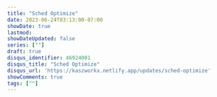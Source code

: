 ```yaml
---
title: "Sched Optimize"
date: 2023-06-24T03:13:00-07:00
showDate: true
lastmod: 
showDateUpdated: false
series: [""]
draft: true
disqus_identifier: 46924001
disqus_title: "Sched Optimize"
disqus_url: 'https://kaszworkx.netlify.app/updates/sched-optimize'
showComments: true
tags: [""]
---
```


